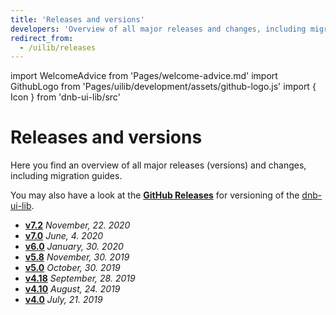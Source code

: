 ```yaml
---
title: 'Releases and versions'
developers: 'Overview of all major releases and changes, including migration guides.'
redirect_from:
  - /uilib/releases
---
```


import WelcomeAdvice from 'Pages/welcome-advice.md'
import GithubLogo from 'Pages/uilib/development/assets/github-logo.js'
import { Icon } from 'dnb-ui-lib/src'

# Releases and versions

Here you find an overview of all major releases (versions) and changes, including migration guides.

You may also have a look at the [<Icon icon={GithubLogo} size="default" /> **GitHub Releases**](https://github.com/dnbexperience/eufemia/releases) for versioning of the [dnb-ui-lib](/uilib/).

- [**v7.2**](/uilib/about-the-lib/releases/v7.2-info) _November, 22. 2020_
- [**v7.0**](/uilib/about-the-lib/releases/v7-info) _June, 4. 2020_
- [**v6.0**](/uilib/about-the-lib/releases/v6-info) _January, 30. 2020_
- [**v5.8**](/uilib/about-the-lib/releases/v5.8-info) _November, 30. 2019_
- [**v5.0**](/uilib/about-the-lib/releases/v5-info) _October, 30. 2019_
- [**v4.18**](/uilib/about-the-lib/releases/v4.18-info) _September, 28. 2019_
- [**v4.10**](/uilib/about-the-lib/releases/v4.10-info) _August, 24. 2019_
- [**v4.0**](/uilib/about-the-lib/releases/v4-info) _July, 21. 2019_

<WelcomeAdvice />
